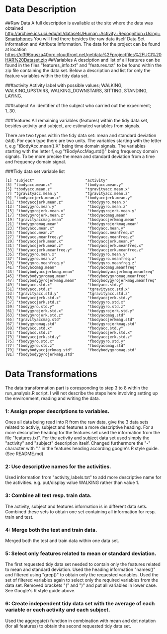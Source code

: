 Data Description
===================
##Raw Data
A full description is available at the site where the data was obtained 
http://archive.ics.uci.edu/ml/datasets/Human+Activity+Recognition+Using+Smartphones
You will find there besides the raw data itself Data Set information and Attribute Information. 
The data for the project can be found at location 
https://d396qusza40orc.cloudfront.net/getdata%2Fprojectfiles%2FUCI%20HAR%20Dataset.zip 
##Variables
A desciption and list of all features can be found in the files "features_info.txt" and "features.txt" to be found 
within the zip file containing the data set. Below a description and list for only the feature variables within the tidy data set. 

###activity
Activity label with possible values; WALKING, WALKING_UPSTAIRS, WALKING_DOWNSTAIRS, 
SITTING, STANDING, LAYING.

###subject
An identifier of the subject who carried out the experiment; 1..30.

###features
All remaining variables (features) within the tidy data set, besides activity and subject, are estimated variables from signals. 

There are two types within the tidy data set: mean and standard deviation (std).
For each type there are two units. The variables starting with the letter t, e.g "tBodyAcc.mean().X" being time domain signals.
The variables starting with the letter f, e.g "fBodyAccMag.std()" being frequency domain signals. To be more precise the mean and standard deviation from a time and frequency domain signal.

###Tidy data set variable list

 
	[1] "subject"                       "activity"                     
	[3] "tbodyacc.mean.x"               "tbodyacc.mean.y"              
	[5] "tbodyacc.mean.z"               "tgravityacc.mean.x"           
	[7] "tgravityacc.mean.y"            "tgravityacc.mean.z"           
	[9] "tbodyaccjerk.mean.x"           "tbodyaccjerk.mean.y"          
	[11] "tbodyaccjerk.mean.z"           "tbodygyro.mean.x"             
	[13] "tbodygyro.mean.y"              "tbodygyro.mean.z"             
	[15] "tbodygyrojerk.mean.x"          "tbodygyrojerk.mean.y"         
	[17] "tbodygyrojerk.mean.z"          "tbodyaccmag.mean"             
	[19] "tgravityaccmag.mean"           "tbodyaccjerkmag.mean"         
	[21] "tbodygyromag.mean"             "tbodygyrojerkmag.mean"        
	[23] "fbodyacc.mean.x"               "fbodyacc.mean.y"            	  
	[25] "fbodyacc.mean.z"               "fbodyacc.meanfreq.x"          
	[27] "fbodyacc.meanfreq.y"           "fbodyacc.meanfreq.z"          
	[29] "fbodyaccjerk.mean.x"           "fbodyaccjerk.mean.y"          
	[31] "fbodyaccjerk.mean.z"           "fbodyaccjerk.meanfreq.x"      
	[33] "fbodyaccjerk.meanfreq.y"       "fbodyaccjerk.meanfreq.z"      
	[35] "fbodygyro.mean.x"              "fbodygyro.mean.y"             
	[37] "fbodygyro.mean.z"              "fbodygyro.meanfreq.x"         
	[39] "fbodygyro.meanfreq.y"          "fbodygyro.meanfreq.z"         
	[41] "fbodyaccmag.mean"              "fbodyaccmag.meanfreq"         
	[43] "fbodybodyaccjerkmag.mean"      "fbodybodyaccjerkmag.meanfreq" 
	[45] "fbodybodygyromag.mean"         "fbodybodygyromag.meanfreq"    
	[47] "fbodybodygyrojerkmag.mean"     "fbodybodygyrojerkmag.meanfreq"
	[49] "tbodyacc.std.x"                "tbodyacc.std.y"               
	[51] "tbodyacc.std.z"                "tgravityacc.std.x"            
	[53] "tgravityacc.std.y"             "tgravityacc.std.z"            
	[55] "tbodyaccjerk.std.x"            "tbodyaccjerk.std.y"           
	[57] "tbodyaccjerk.std.z"            "tbodygyro.std.x"              
	[59] "tbodygyro.std.y"               "tbodygyro.std.z"              
	[61] "tbodygyrojerk.std.x"           "tbodygyrojerk.std.y"          
	[63] "tbodygyrojerk.std.z"           "tbodyaccmag.std"              
	[65] "tgravityaccmag.std"            "tbodyaccjerkmag.std"          
	[67] "tbodygyromag.std"              "tbodygyrojerkmag.std"         
	[69] "fbodyacc.std.x"                "fbodyacc.std.y"               
	[71] "fbodyacc.std.z"                "fbodyaccjerk.std.x"           
	[73] "fbodyaccjerk.std.y"            "fbodyaccjerk.std.z"           
	[75] "fbodygyro.std.x"               "fbodygyro.std.y"              
	[77] "fbodygyro.std.z"               "fbodyaccmag.std"              
	[79] "fbodybodyaccjerkmag.std"       "fbodybodygyromag.std"         
	[81] "fbodybodygyrojerkmag.std"     


Data Transformations
===================

The data transformation part is coresponding to step 3 to 8 within the run_analysis.R script. 
I will not describe the steps here involving setting up the environment, reading and writing the data.

### 1: Assign proper descriptions to variables.

Ones all data being read into R from the raw data, give the 3 data sets related to activiy, subject and features a
more descriptive heading. For a more descriptive heading for the features set used the information from the file "features.txt".
For the activity and subject data set used simply the "activity" and "subject" description itself. 
Changed furthermore the "-" character with "." in the features heading according google's R style guide. (See README.md)

### 2: Use descriptive names for the activities.

Used information from "activity_labels.txt" to add more descriptive name for the activities. 
e.g. put/display value WALKING rather than value 1.

### 3: Combine all test resp. train data.

The activity, subject and features information is in different data sets. Combined these sets to obtain one set containing all information for resp. train and test.

### 4: Merge both the test and train data.

Merged both the test and train data within one data set. 

### 5: Select only features related to mean or standard deviation.

The first requested tidy data set needed to contain only the features related to mean and standard deviation. 
Used the heading information "names()" and filtered using "grep()" to obtain only the requested variables. 
Used the set of filtered variables again to select only the required variables from the data set.
Removed brackets "(" and ")" and put all variables in lower case. See Google's R style guide above.

### 6: Create independent tidy data set with the average of each variable or each activity and each subject.

Used the aggregate() function in combination with mean and dot notation (for all features) to obtain the second requested tidy
data set.  


  
  

  
 

 
